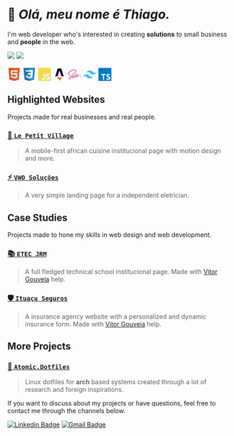 # 👋 *Olá, meu nome é Thiago.*

I'm web developer who's interested in creating **solutions** to small business and **people** in the web.

<div>
 <a href="https://github.com/ThiagoThalisson/"></a>
 <img height="180em" src="https://github-readme-stats.vercel.app/api?username=ThiagoThalisson&show_icons=true&theme=dark&include_all_commits=true&hide_border=true&count_private=true"/>
 <img height="180em" src="https://github-readme-stats.vercel.app/api/top-langs/?username=ThiagoThalisson&layout=compact&langs_count=16&hide_border=true&theme=dark"/>
</div>

<div style="display: inline"><br>
 <img align="center" alt="HTML5" height="30" width="30" src="https://raw.githubusercontent.com/devicons/devicon/master/icons/html5/html5-original.svg">
 <img align="center" alt="CSS3" height="30" width="30" src="https://raw.githubusercontent.com/devicons/devicon/master/icons/css3/css3-original.svg">
 <img align="center" alt="JS" height="30" width="30" src="https://raw.githubusercontent.com/devicons/devicon/master/icons/javascript/javascript-plain.svg">
 <img align="center" alt="JS" height="30" width="30" src="https://raw.githubusercontent.com/devicons/devicon/develop/icons/astro/astro-original.svg">
 <img align="center" alt="SASS" height="30" width="30" src="https://raw.githubusercontent.com/devicons/devicon/master/icons/sass/sass-original.svg">
 <img align="center" alt="TailWindCSS" height="30" width="30" src="https://raw.githubusercontent.com/devicons/devicon/master/icons/tailwindcss/tailwindcss-plain.svg">
 <img align="center" alt="TS" height="30" width="30" src="https://raw.githubusercontent.com/devicons/devicon/master/icons/typescript/typescript-plain.svg">
 </div>

## Highlighted Websites
Projects made for real businesses and real people.
### [🦐 `Le Petit Village`](https://lepetitvillage.com.br/)
> A mobile-first african cuisine institucional page with motion design and more.
### [⚡ `VWO Soluções`](https://www.vwosolucoes.com/)
> A very simple landing page for a independent eletrician.

## Case Studies
Projects made to hone my skills in web design and web development.
### [📚 `ETEC JRM`](https://etec-jrm.vercel.app/)
> A full fledged technical school institucional page. Made with [Vitor Gouveia](https://github.com/VitorGouveia) help.
### [🛡️ `Ituaçu Seguros`](https://ituacu-seguros.vercel.app/)
> A insurance agency website with a personalized and dynamic insurance form. Made with [Vitor Gouveia](https://github.com/VitorGouveia) help.

## More Projects
### [💎 `Atomic.Dotfiles`](https://gitlab.com/atfpersonalfiles/atomic.dotfiles)
> Linux dotfiles for **arch** based systems created through a lot of research and foreign inspirations.

If you want to discuss about my projects or have questions, feel free to contact me through the channels below.

[![Linkedin Badge](https://img.shields.io/badge/-Thiago%20Thalisson-EF4444?style=flat-square&logo=Linkedin&logoColor=white&link=https://www.linkedin.com/in/thiago-thalisson-lisboa)](https://www.linkedin.com/in/thiago-thalisson-lisboa/)
[![Gmail Badge](https://img.shields.io/badge/-thiago--thalisson--dev@proton.me-EF4444?style=flat-square&logo=Gmail&logoColor=white&link=mailto:thiago-thalisson-dev@proton.me)](mailto:thiago-thalisson-lisboa@proton.me)
